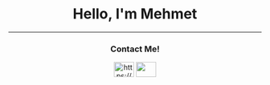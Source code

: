 <center><h1 align="center">Hello, I'm Mehmet</h1></center>

<hr>
<h3 align="center">Contact Me!</h3>
<p align="center">
<a href="https://www.linkedin.com/in/mehmetataman59/" target="blank"><img align="center" src="https://raw.githubusercontent.com/rahuldkjain/github-profile-readme-generator/master/src/images/icons/Social/linked-in-alt.svg" alt="https://www.linkedin.com/in/mehmetataman59/" height="30" width="40" /></a>
<a href="mailto:atamannmehmet@gmail.com" target="blank"><img align="center" src="https://upload.wikimedia.org/wikipedia/commons/7/7e/Gmail_icon_%282020%29.svg" height="30" width="40" /></a>
</p>
